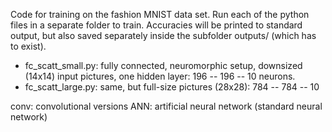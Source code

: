 Code for training on the fashion MNIST data set. 
Run each of the python files in a separate folder to train. Accuracies will be printed to standard output, 
but also saved separately inside the subfolder outputs/ (which has to exist).

- fc_scatt_small.py: fully connected, neuromorphic setup, downsized (14x14) input pictures, one hidden layer: 196 -- 196 -- 10 neurons.
- fc_scatt_large.py: same, but full-size pictures (28x28): 784 -- 784 -- 10
  
conv: convolutional versions
ANN: artificial neural network (standard neural network)
